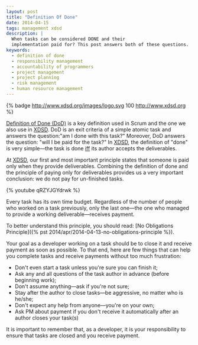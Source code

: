 ```yaml
---
layout: post
title: "Definition Of Done"
date: 2014-04-15
tags: management xdsd
description: |
  When tasks can be considered DONE and their
  implementation paid for? This post answers both of these questions.
keywords:
  - definition of done
  - responsibility management
  - accountability of programmers
  - project management
  - project planning
  - risk management
  - human resource management
---
```


{% badge http://www.xdsd.org/images/logo.svg 100 http://www.xdsd.org %}

[Definition of Done (DoD)](https://www.scrum.org/Resources/Scrum-Glossary/Definition-of-Done) is a
key definition used in Scrum and the one we also use in [XDSD](http://www.xdsd.org).
DoD is an exit criteria of a simple atomic task and answers the question:"am I
done with this task?" Moreover, DoD answers the question: "will I be paid for
the task?"
In [XDSD](http://www.xdsd.org), the definition of "done" is very simple&mdash;the task is done
[iff](http://en.wikipedia.org/wiki/If_and_only_if)
its author accepts the deliverables.

<!--more-->

At [XDSD](http://www.xdsd.org), our first and most important
principle states that someone is paid only
when they provide deliverables. Combining the definition of done and the
principle of paying only for deliverables provides us a very important
conclusion: we do not pay for un-finished tasks.

{% youtube qRZYJGYdrwk %}

Every task has its own time budget. Regardless of the number of people who
worked on a task previously, only the last one&mdash;the one who managed to provide
a working deliverable&mdash;receives payment.

To better understand this principle, you should read:
[No Obligations Principle]({% pst 2014/apr/2014-04-13-no-obligations-principle %}).

Your goal as a developer working on a task should be to close it and receive
payment as soon as possible. To that end, here are few things that can help you
complete tasks and receive payments without too much frustration:

 * Don't even start a task unless you're sure you can finish it;
 * Ask any and all questions of the task author in advance (before beginning work);
 * Don't assume anything&mdash;ask if you're not sure;
 * Stay after the author to close tasks&mdash;be aggressive, no matter who is he/she;
 * Don't expect any help from anyone&mdash;you're on your own;
 * Ask PM about payment if you don't receive it automatically after an author closes your task(s)

It is important to remember that, as a developer, it is your responsibility to
ensure that tasks are closed and you receive payment.
